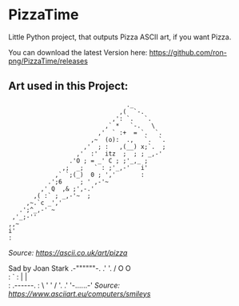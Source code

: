 # PizzaTime
Little Python project, that outputs Pizza ASCII art, if you want Pizza.

You can download the latest Version here: https://github.com/ron-png/PizzaTime/releases

## Art used in this Project:
                                     ._
                                   ,(  `-.
                                 ,': `.   `.
                               ,` *   `-.   \
                             ,'  ` :+  = `.  `.
                           ,~  (o):  .,   `.  `.
                         ,'  ; :   ,(__) x;`.  ;
                       ,'  :'  itz  ;  ; ; _,-'
                     .'O ; = _' C ; ;'_,_ ;
                   ,;  _;   ` : ;'_,-'   i'
                 ,` `;(_)  0 ; ','       :
               .';6     ; ' ,-'~
             ,' Q  ,& ;',-.'
           ,( :` ; _,-'~  ;
         ,~.`c _','
       .';^_,-' ~
     ,'_;-''
    ,,~
    i'
    :
_Source: https://ascii.co.uk/art/pizza_

Sad by Joan Stark
         .-""""""-.
       .'          '.
      /   O      O   \
     :           `    :
     |                |  
     :    .------.    :
      \  '        '  /
       '.          .'
         '-......-'
_Source: https://www.asciiart.eu/computers/smileys_